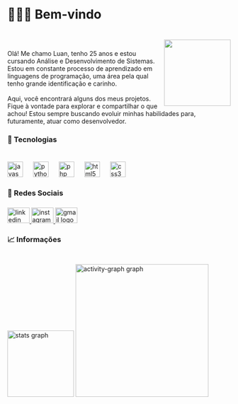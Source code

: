 <h1 align="left">🙋🏽‍♂️ Bem-vindo</h1>

###

<br clear="both">

<img align="right" height="150" src="https://sdmntprsouthcentralus.oaiusercontent.com/files/00000000-fdec-61f7-ab7c-20d445e7cf0d/raw?se=2025-04-28T18%3A09%3A07Z&sp=r&sv=2024-08-04&sr=b&scid=36db5fdf-6e1e-5b5e-aab5-9d9a4c8d2e21&skoid=fa7966e7-f8ea-483c-919a-13acfd61d696&sktid=a48cca56-e6da-484e-a814-9c849652bcb3&skt=2025-04-27T20%3A31%3A24Z&ske=2025-04-28T20%3A31%3A24Z&sks=b&skv=2024-08-04&sig=5tfG7rE3nqnFO%2B6DbQCtCAG1g0YmmnlEM8KxTgqNxjI%3D"  />

###

<p align="left">Olá! Me chamo Luan, tenho 25 anos e estou cursando Análise e Desenvolvimento de Sistemas. Estou em constante processo de aprendizado em linguagens de programação, uma área pela qual tenho grande identificação e carinho.<br><br>Aqui, você encontrará alguns dos meus projetos. Fique à vontade para explorar e compartilhar o que achou! Estou sempre buscando evoluir minhas habilidades para, futuramente, atuar como desenvolvedor.</p>

###

<h3 align="left">🧩 Tecnologias</h3>

###

<br clear="both">

<div align="left">
  <img src="https://skillicons.dev/icons?i=js" height="35" alt="javascript logo"  />
  <img width="15" />
  <img src="https://skillicons.dev/icons?i=py" height="35" alt="python logo"  />
  <img width="15" />
  <img src="https://skillicons.dev/icons?i=php" height="35" alt="php logo"  />
  <img width="15" />
  <img src="https://skillicons.dev/icons?i=html" height="35" alt="html5 logo"  />
  <img width="15" />
  <img src="https://skillicons.dev/icons?i=css" height="35" alt="css3 logo"  />
</div>

###

<h3 align="left">📩 Redes Sociais</h3>

###

<div align="left">
  <a href="https://www.linkedin.com/in/luan-oliveira-tecno-dev/" target="_blank">
    <img src="https://raw.githubusercontent.com/maurodesouza/profile-readme-generator/master/src/assets/icons/social/linkedin/default.svg" width="50" height="35" alt="linkedin logo"  />
  </a>
  <a href="https://www.instagram.com/ln_vns?igsh=bnVkdmFqbHY5bmIx&utm_source=qr" target="_blank">
    <img src="https://raw.githubusercontent.com/maurodesouza/profile-readme-generator/master/src/assets/icons/social/instagram/default.svg" width="50" height="35" alt="instagram logo"  />
  </a>
  <a href="https://mail.google.com/mail/u/0/?tab=rm&ogbl#inbox" target="_blank">
    <img src="https://raw.githubusercontent.com/maurodesouza/profile-readme-generator/master/src/assets/icons/social/gmail/default.svg" width="50" height="35" alt="gmail logo"  />
  </a>
</div>

###

<h3 align="left">📈 Informações</h3>

###

<br clear="both">

<div align="left">
  <img src="https://github-readme-stats.vercel.app/api?username=Luan-Sobral&hide_title=false&hide_rank=false&show_icons=true&include_all_commits=true&count_private=true&disable_animations=false&theme=dark&locale=pt-br&hide_border=true&order=1" height="150" alt="stats graph"  />
  <img src="https://github-readme-activity-graph.vercel.app/graph?username=Luan-Sobral&radius=16&theme=github-dark&area=true&order=5&hide_border=false&hide_title=false&custom_title=MEU%20GR%C3%81FICO" height="300" alt="activity-graph graph"  />
</div>

###
